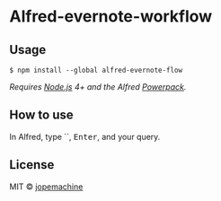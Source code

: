 # Alfred-evernote-workflow


## Usage

```
$ npm install --global alfred-evernote-flow
```

*Requires [Node.js](https://nodejs.org) 4+ and the Alfred [Powerpack](https://www.alfredapp.com/powerpack/).*


## How to use

In Alfred, type ``, <kbd>Enter</kbd>, and your query.


## License

MIT © [jopemachine](https://github.com/jopemachine/Alfred-evernote-workflow)
